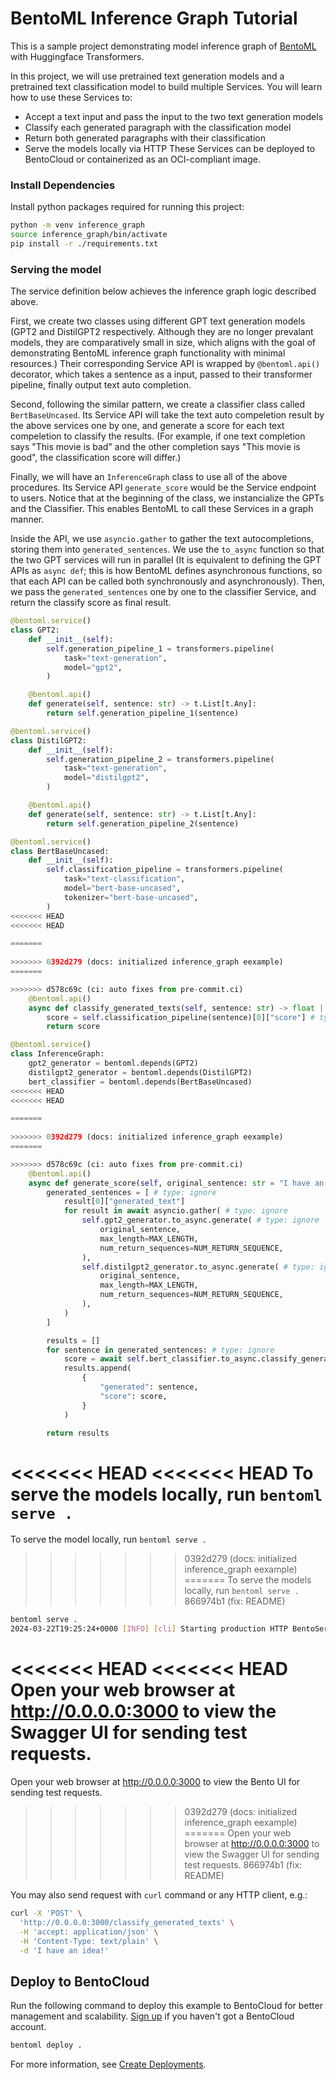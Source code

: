 # BentoML Inference Graph Tutorial

This is a sample project demonstrating model inference graph of [BentoML](https://github.com/bentoml)
with Huggingface Transformers.

In this project, we will use pretrained text generation models and a pretrained text classification model to build multiple Services. You will learn how to use these Services to:
- Accept a text input and pass the input to the two text generation models
- Classify each generated paragraph with the classification model
- Return both generated paragraphs with their classification
- Serve the models locally via HTTP
These Services can be deployed to BentoCloud or containerized as an OCI-compliant image.

### Install Dependencies

Install python packages required for running this project:
```bash
python -m venv inference_graph
source inference_graph/bin/activate
pip install -r ./requirements.txt
```

### Serving the model

The service definition below achieves the inference graph logic described above.

First, we create two classes using different GPT text generation models (GPT2 and DistilGPT2 respectively. Although
they are no longer prevalant models, they are comparatively small in size, which aligns with the goal of demonstrating
BentoML inference graph functionality with minimal resources.) Their corresponding Service API is wrapped by `@bentoml.api()` decorator, which takes a sentence as a input, passed to their transformer pipeline, finally output text auto completion.

Second, following the similar pattern, we create a classifier class called `BertBaseUncased`. Its Service API will take the text auto compeletion result by the above services one by one, and generate a score for each text compeletion to classify
the results. (For example, if one text completion says "This movie is bad" and the other completion says "This movie is good", the classification score will differ.)

Finally, we will have an `InferenceGraph` class to use all of the above procedures. Its Service API `generate_score` would be the Service endpoint to users. Notice that at the beginning of the class, we instancialize the GPTs and the Classifier. This enables BentoML to call these Services in a graph manner.

Inside the API, we use `asyncio.gather` to gather the text autocompletions, storing them into `generated_sentences`. We use the `to_async` function so that the two GPT services will run in parallel (It is equivalent to defining the GPT APIs as `async def`; this is how BentoML defines asynchronous functions, so that each API can be called both synchronously and asynchronously). Then, we pass the `generated_sentences` one by one to the classifier Service, and return the classify score as final result.

```python
@bentoml.service()
class GPT2:
    def __init__(self):
        self.generation_pipeline_1 = transformers.pipeline(
            task="text-generation",
            model="gpt2",
        )

    @bentoml.api()
    def generate(self, sentence: str) -> t.List[t.Any]:
        return self.generation_pipeline_1(sentence)

@bentoml.service()
class DistilGPT2:
    def __init__(self):
        self.generation_pipeline_2 = transformers.pipeline(
            task="text-generation",
            model="distilgpt2",
        )

    @bentoml.api()
    def generate(self, sentence: str) -> t.List[t.Any]:
        return self.generation_pipeline_2(sentence)

@bentoml.service()
class BertBaseUncased:
    def __init__(self):
        self.classification_pipeline = transformers.pipeline(
            task="text-classification",
            model="bert-base-uncased",
            tokenizer="bert-base-uncased",
        )
<<<<<<< HEAD
<<<<<<< HEAD

=======
    
>>>>>>> 0392d279 (docs: initialized inference_graph eexample)
=======

>>>>>>> d578c69c (ci: auto fixes from pre-commit.ci)
    @bentoml.api()
    async def classify_generated_texts(self, sentence: str) -> float | str:
        score = self.classification_pipeline(sentence)[0]["score"] # type: ignore
        return score

@bentoml.service()
class InferenceGraph:
    gpt2_generator = bentoml.depends(GPT2)
    distilgpt2_generator = bentoml.depends(DistilGPT2)
    bert_classifier = bentoml.depends(BertBaseUncased)
<<<<<<< HEAD
<<<<<<< HEAD

=======
    
>>>>>>> 0392d279 (docs: initialized inference_graph eexample)
=======

>>>>>>> d578c69c (ci: auto fixes from pre-commit.ci)
    @bentoml.api()
    async def generate_score(self, original_sentence: str = "I have an idea!") -> t.List[t.Dict[str, t.Any]]:
        generated_sentences = [ # type: ignore
            result[0]["generated_text"]
            for result in await asyncio.gather( # type: ignore
                self.gpt2_generator.to_async.generate( # type: ignore
                    original_sentence,
                    max_length=MAX_LENGTH,
                    num_return_sequences=NUM_RETURN_SEQUENCE,
                ),
                self.distilgpt2_generator.to_async.generate( # type: ignore
                    original_sentence,
                    max_length=MAX_LENGTH,
                    num_return_sequences=NUM_RETURN_SEQUENCE,
                ),
            )
        ]

        results = []
        for sentence in generated_sentences: # type: ignore
            score = await self.bert_classifier.to_async.classify_generated_texts(sentence) # type: ignore
            results.append(
                {
                    "generated": sentence,
                    "score": score,
                }
            )

        return results
```

<<<<<<< HEAD
<<<<<<< HEAD
To serve the models locally, run `bentoml serve .`
=======
To serve the model locally, run `bentoml serve .`
>>>>>>> 0392d279 (docs: initialized inference_graph eexample)
=======
To serve the models locally, run `bentoml serve .`
>>>>>>> 866974b1 (fix: README)

```bash
bentoml serve .
2024-03-22T19:25:24+0000 [INFO] [cli] Starting production HTTP BentoServer from "service:InferenceGraph" listening on http://localhost:3000 (Press CTRL+C to quit)
```

<<<<<<< HEAD
<<<<<<< HEAD
Open your web browser at http://0.0.0.0:3000 to view the Swagger UI for sending test requests.
=======
Open your web browser at http://0.0.0.0:3000 to view the Bento UI for sending test requests.
>>>>>>> 0392d279 (docs: initialized inference_graph eexample)
=======
Open your web browser at http://0.0.0.0:3000 to view the Swagger UI for sending test requests.
>>>>>>> 866974b1 (fix: README)

You may also send request with `curl` command or any HTTP client, e.g.:

```bash
curl -X 'POST' \
  'http://0.0.0.0:3000/classify_generated_texts' \
  -H 'accept: application/json' \
  -H 'Content-Type: text/plain' \
  -d 'I have an idea!'
```

## Deploy to BentoCloud
Run the following command to deploy this example to BentoCloud for better management and scalability. [Sign up](https://www.bentoml.com/) if you haven't got a BentoCloud account.
```bash
bentoml deploy .
```
For more information, see [Create Deployments](https://docs.bentoml.com/en/latest/bentocloud/how-tos/create-deployments.html).
